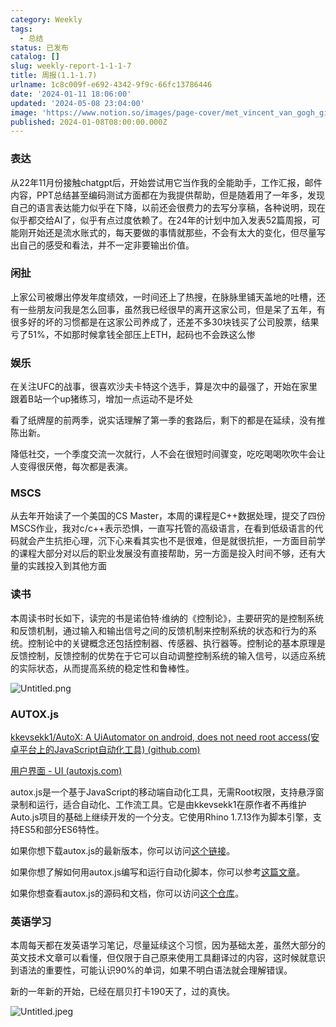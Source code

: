 ```yaml
---
category: Weekly
tags:
  - 总结
status: 已发布
catalog: []
slug: weekly-report-1-1-1-7
title: 周报(1.1-1.7)
urlname: 1c8c009f-e692-4342-9f9c-66fc13786446
date: '2024-01-11 18:06:00'
updated: '2024-05-08 23:04:00'
image: 'https://www.notion.so/images/page-cover/met_vincent_van_gogh_ginoux.jpg'
published: 2024-01-08T08:00:00.000Z
---
```


### 表达


从22年11月份接触chatgpt后，开始尝试用它当作我的全能助手，工作汇报，邮件内容，PPT总结甚至编码测试方面都在为我提供帮助，但是随着用了一年多，发现自己的语言表达能力似乎在下降，以前还会很费力的去写分享稿，各种说明，现在似乎都交给AI了，似乎有点过度依赖了。在24年的计划中加入发表52篇周报，可能刚开始还是流水账式的，每天要做的事情就那些，不会有太大的变化，但尽量写出自己的感受和看法，并不一定非要输出价值。


### 闲扯


上家公司被爆出停发年度绩效，一时间还上了热搜，在脉脉里铺天盖地的吐槽，还有一些朋友问我是怎么回事，虽然我已经很早的离开这家公司，但是呆了五年，有很多好的坏的习惯都是在这家公司养成了，还差不多30块钱买了公司股票，结果亏了51%，不如那时候拿钱全部压上ETH，起码也不会跌这么惨


### 娱乐


在关注UFC的战事，很喜欢沙夫卡特这个选手，算是次中的最强了，开始在家里跟着B站一个up猪练习，增加一点运动不是坏处


看了纸牌屋的前两季，说实话理解了第一季的套路后，剩下的都是在延续，没有推陈出新。


降低社交，一个季度交流一次就行，人不会在很短时间骤变，吃吃喝喝吹吹牛会让人变得很厌倦，每次都是表演。


### MSCS


从去年开始读了一个美国的CS Master，本周的课程是C++数据处理，提交了四份MSCS作业，我对c/c++表示恐惧，一直写托管的高级语言，在看到低级语言的代码就会产生抗拒心理，沉下心来看其实也不是很难，但是就很抗拒，一方面目前学的课程大部分对以后的职业发展没有直接帮助，另一方面是投入时间不够，还有大量的实践投入到其他方面


### 读书


本周读书时长如下，读完的书是诺伯特·维纳的《控制论》，主要研究的是控制系统和反馈机制，通过输入和输出信号之间的反馈机制来控制系统的状态和行为的系统。控制论中的关键概念还包括控制器、传感器、执行器等。控制论的基本原理是反馈控制，反馈控制的优势在于它可以自动调整控制系统的输入信号，以适应系统的实际状态，从而提高系统的稳定性和鲁棒性。


![Untitled.png](https://prod-files-secure.s3.us-west-2.amazonaws.com/5d24fe63-e567-4804-86f9-9fdc62e13082/4d744901-b410-4924-8554-36cce6e9aab7/Untitled.png?X-Amz-Algorithm=AWS4-HMAC-SHA256&X-Amz-Content-Sha256=UNSIGNED-PAYLOAD&X-Amz-Credential=ASIAZI2LB466U2TFJAIO%2F20250330%2Fus-west-2%2Fs3%2Faws4_request&X-Amz-Date=20250330T053726Z&X-Amz-Expires=3600&X-Amz-Security-Token=IQoJb3JpZ2luX2VjEBwaCXVzLXdlc3QtMiJHMEUCIQCp%2F8%2BOxNH2N4Pht9mur6OPvJ3vHrk8iykqohjEuylzRgIgZLJ%2FNxkHHwPLXJ5hsZibnkga6NdtXBoE9aMkHJwyzkEqiAQIhf%2F%2F%2F%2F%2F%2F%2F%2F%2F%2FARAAGgw2Mzc0MjMxODM4MDUiDBwpMctgjHMdJLJjMyrcA%2BWenDeO9RPNQWhiTbydv3qTR0iHPqpbmPwYl9cDMidvWfATvne2OOUAw72y92Lfn40BiMDxToPG3JA24EhRHaNjGexKDZujFdT4S6hrEyHbl8GKs4Qb04po7KSd%2Bt%2BR66TkqmGUfYX%2FytU4193Uc%2BZgKqb%2BptYQVfIL7X5dxdiG9zjuHAo%2B9GWNwMtpiLmTZvYbF9NyXFfwoh83iJZVUISHhZiJyEDX8ejov1kMl4qm1BVpyUrxf%2B%2BIovnNVkPkB5IYHX3QXGgRM3ns9IO6iLXwGlEdZ9IyjKkYtJJdLbQDHVBJgfgYOv21ljrwMW0eZoIboScLswpK4l1S4wRvpurQFg%2Bbbkb3pTIWYDX87iMD9uJHxl6jTnATfJoPeyZrjlyxwuC35nYFuCbmDGzm11SuCegsu%2FytPKcfFImSUeQxtFVT4%2FJO75HENWVctw%2BgmLeWzGGbMcg4QyHlX2QWr%2FSg6%2B2c8SmCRNofHAHycuzbEb5mNnsPo4e5lqNeZP%2FV5xMi0cYrSb1g0Wph%2Ff1hKggZwH2UU41kMB7zIjS03SMGvjA76SECVCZm4t8nQZRBzuVktuk62k5Hyv%2FXf%2BNtUrVUW6vhiFSutOD3mG1JHa%2BR40mhg3%2F4XKgQ0dMOMNv2or8GOqUBvaQbWb%2FWmGgoSK7qRMAwjxvRjXGhFQKPPJ2uhoBgdf7r%2BvkH3PUyzO1oY%2FDYpS7%2BJw9NlRX8ElIeDes3bqcMtKwRgEpUsevXgRzSt2Up92nrPBnU%2BTQ6qdC9tqqoLGOrZuofI75xGjmW1w6js5S0U%2F9gdfW4vgXt8xujlRCbhPX5Tcff5DCEhu%2FjiBCTOAdSs7CbvjqDfOQgScg0XIG%2BJX%2F%2FVL5u&X-Amz-Signature=510689758de03409039a2d592dfe81c72805fa080b8257874405d1e7b7b4e517&X-Amz-SignedHeaders=host&x-id=GetObject)


### AUTOX.js


[kkevsekk1/AutoX: A UiAutomator on android, does not need root access(安卓平台上的JavaScript自动化工具) (github.com)](https://github.com/kkevsekk1/AutoX)


[用户界面 - UI (autoxjs.com)](http://doc.autoxjs.com/#/ui)


autox.js是一个基于JavaScript的移动端自动化工具，无需Root权限，支持悬浮窗录制和运行，适合自动化、工作流工具。它是由kkevsekk1在原作者不再维护Auto.js项目的基础上继续开发的一个分支。它使用Rhino 1.7.13作为脚本引擎，支持ES5和部分ES6特性。


如果你想下载autox.js的最新版本，你可以访问[这个链接](https://github.com/kkevsekk1/AutoX/releases)。


如果你想了解如何用autox.js编写和运行自动化脚本，你可以参考[这篇文章](https://www.cnblogs.com/ghj1976/p/autoxjs.html)。


如果你想查看autox.js的源码和文档，你可以访问[这个仓库](https://github.com/kkevsekk1/AutoX)。


### 英语学习


本周每天都在发英语学习笔记，尽量延续这个习惯，因为基础太差，虽然大部分的英文技术文章可以看懂，但仅限于自己原来使用工具翻译过的内容，这时候就意识到语法的重要性，可能认识90%的单词，如果不明白语法就会理解错误。


新的一年新的开始，已经在扇贝打卡190天了，过的真快。


![Untitled.jpeg](https://prod-files-secure.s3.us-west-2.amazonaws.com/5d24fe63-e567-4804-86f9-9fdc62e13082/c04d3014-4bd3-4142-a613-19220f0a3512/Untitled.jpeg?X-Amz-Algorithm=AWS4-HMAC-SHA256&X-Amz-Content-Sha256=UNSIGNED-PAYLOAD&X-Amz-Credential=ASIAZI2LB466U2TFJAIO%2F20250330%2Fus-west-2%2Fs3%2Faws4_request&X-Amz-Date=20250330T053726Z&X-Amz-Expires=3600&X-Amz-Security-Token=IQoJb3JpZ2luX2VjEBwaCXVzLXdlc3QtMiJHMEUCIQCp%2F8%2BOxNH2N4Pht9mur6OPvJ3vHrk8iykqohjEuylzRgIgZLJ%2FNxkHHwPLXJ5hsZibnkga6NdtXBoE9aMkHJwyzkEqiAQIhf%2F%2F%2F%2F%2F%2F%2F%2F%2F%2FARAAGgw2Mzc0MjMxODM4MDUiDBwpMctgjHMdJLJjMyrcA%2BWenDeO9RPNQWhiTbydv3qTR0iHPqpbmPwYl9cDMidvWfATvne2OOUAw72y92Lfn40BiMDxToPG3JA24EhRHaNjGexKDZujFdT4S6hrEyHbl8GKs4Qb04po7KSd%2Bt%2BR66TkqmGUfYX%2FytU4193Uc%2BZgKqb%2BptYQVfIL7X5dxdiG9zjuHAo%2B9GWNwMtpiLmTZvYbF9NyXFfwoh83iJZVUISHhZiJyEDX8ejov1kMl4qm1BVpyUrxf%2B%2BIovnNVkPkB5IYHX3QXGgRM3ns9IO6iLXwGlEdZ9IyjKkYtJJdLbQDHVBJgfgYOv21ljrwMW0eZoIboScLswpK4l1S4wRvpurQFg%2Bbbkb3pTIWYDX87iMD9uJHxl6jTnATfJoPeyZrjlyxwuC35nYFuCbmDGzm11SuCegsu%2FytPKcfFImSUeQxtFVT4%2FJO75HENWVctw%2BgmLeWzGGbMcg4QyHlX2QWr%2FSg6%2B2c8SmCRNofHAHycuzbEb5mNnsPo4e5lqNeZP%2FV5xMi0cYrSb1g0Wph%2Ff1hKggZwH2UU41kMB7zIjS03SMGvjA76SECVCZm4t8nQZRBzuVktuk62k5Hyv%2FXf%2BNtUrVUW6vhiFSutOD3mG1JHa%2BR40mhg3%2F4XKgQ0dMOMNv2or8GOqUBvaQbWb%2FWmGgoSK7qRMAwjxvRjXGhFQKPPJ2uhoBgdf7r%2BvkH3PUyzO1oY%2FDYpS7%2BJw9NlRX8ElIeDes3bqcMtKwRgEpUsevXgRzSt2Up92nrPBnU%2BTQ6qdC9tqqoLGOrZuofI75xGjmW1w6js5S0U%2F9gdfW4vgXt8xujlRCbhPX5Tcff5DCEhu%2FjiBCTOAdSs7CbvjqDfOQgScg0XIG%2BJX%2F%2FVL5u&X-Amz-Signature=0972ac4747e2974e5473119655982300cb77da4de2b4f2f46571a06708adc9bc&X-Amz-SignedHeaders=host&x-id=GetObject)

